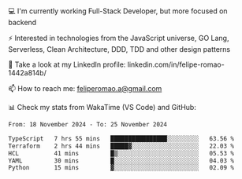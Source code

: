 💻 I'm currently working Full-Stack Developer, but more focused on backend

⚡ Interested in technologies from the JavaScript universe, GO Lang, Serverless, Clean Architecture, DDD, TDD and other design patterns

👥 Take a look at my LinkedIn profile: linkedin.com/in/felipe-romao-1442a814b/

📫 How to reach me: feliperomao.a@gmail.com

📊 Check my stats from WakaTime (VS Code) and GitHub:

<!--START_SECTION:waka-->

```txt
From: 18 November 2024 - To: 25 November 2024

TypeScript   7 hrs 55 mins   ████████████████░░░░░░░░░   63.56 %
Terraform    2 hrs 44 mins   █████▓░░░░░░░░░░░░░░░░░░░   22.03 %
HCL          41 mins         █▒░░░░░░░░░░░░░░░░░░░░░░░   05.53 %
YAML         30 mins         █░░░░░░░░░░░░░░░░░░░░░░░░   04.03 %
Python       15 mins         ▓░░░░░░░░░░░░░░░░░░░░░░░░   02.09 %
```

<!--END_SECTION:waka-->
